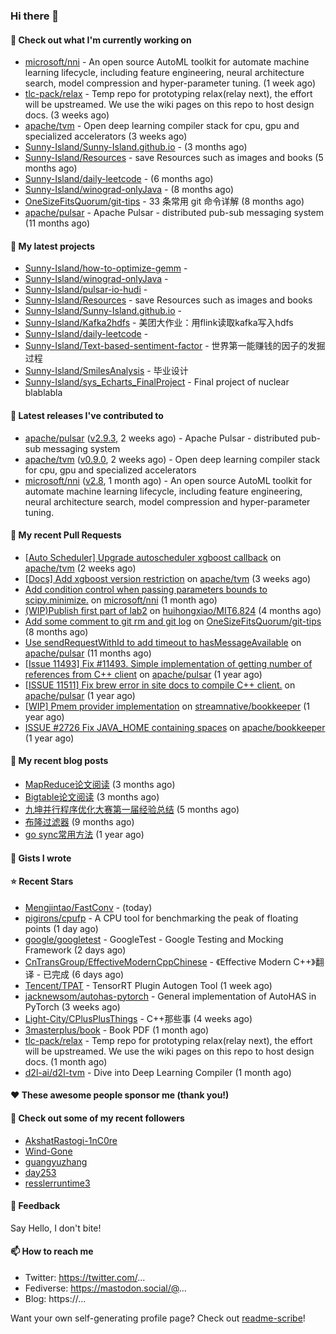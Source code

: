 ### Hi there 👋

#### 👷 Check out what I'm currently working on

- [microsoft/nni](https://github.com/microsoft/nni) - An open source AutoML toolkit for automate machine learning lifecycle, including feature engineering, neural architecture search, model compression and hyper-parameter tuning. (1 week ago)
- [tlc-pack/relax](https://github.com/tlc-pack/relax) - Temp repo for prototyping relax(relay next), the effort will be upstreamed. We use the wiki pages on this repo to host design docs. (3 weeks ago)
- [apache/tvm](https://github.com/apache/tvm) - Open deep learning compiler stack for cpu, gpu and specialized accelerators (3 weeks ago)
- [Sunny-Island/Sunny-Island.github.io](https://github.com/Sunny-Island/Sunny-Island.github.io) -  (3 months ago)
- [Sunny-Island/Resources](https://github.com/Sunny-Island/Resources) - save Resources such as images and books (5 months ago)
- [Sunny-Island/daily-leetcode](https://github.com/Sunny-Island/daily-leetcode) -  (6 months ago)
- [Sunny-Island/winograd-onlyJava](https://github.com/Sunny-Island/winograd-onlyJava) -  (8 months ago)
- [OneSizeFitsQuorum/git-tips](https://github.com/OneSizeFitsQuorum/git-tips) - 33 条常用 git 命令详解 (8 months ago)
- [apache/pulsar](https://github.com/apache/pulsar) - Apache Pulsar - distributed pub-sub messaging system (11 months ago)

#### 🌱 My latest projects

- [Sunny-Island/how-to-optimize-gemm](https://github.com/Sunny-Island/how-to-optimize-gemm) - 
- [Sunny-Island/winograd-onlyJava](https://github.com/Sunny-Island/winograd-onlyJava) - 
- [Sunny-Island/pulsar-io-hudi](https://github.com/Sunny-Island/pulsar-io-hudi) - 
- [Sunny-Island/Resources](https://github.com/Sunny-Island/Resources) - save Resources such as images and books
- [Sunny-Island/Sunny-Island.github.io](https://github.com/Sunny-Island/Sunny-Island.github.io) - 
- [Sunny-Island/Kafka2hdfs](https://github.com/Sunny-Island/Kafka2hdfs) - 美团大作业：用flink读取kafka写入hdfs
- [Sunny-Island/daily-leetcode](https://github.com/Sunny-Island/daily-leetcode) - 
- [Sunny-Island/Text-based-sentiment-factor](https://github.com/Sunny-Island/Text-based-sentiment-factor) - 世界第一能赚钱的因子的发掘过程
- [Sunny-Island/SmilesAnalysis](https://github.com/Sunny-Island/SmilesAnalysis) - 毕业设计
- [Sunny-Island/sys_Echarts_FinalProject](https://github.com/Sunny-Island/sys_Echarts_FinalProject) - Final project of nuclear blablabla

#### 🔭 Latest releases I've contributed to

- [apache/pulsar](https://github.com/apache/pulsar) ([v2.9.3](https://github.com/apache/pulsar/releases/tag/v2.9.3), 2 weeks ago) - Apache Pulsar - distributed pub-sub messaging system
- [apache/tvm](https://github.com/apache/tvm) ([v0.9.0](https://github.com/apache/tvm/releases/tag/v0.9.0), 2 weeks ago) - Open deep learning compiler stack for cpu, gpu and specialized accelerators
- [microsoft/nni](https://github.com/microsoft/nni) ([v2.8](https://github.com/microsoft/nni/releases/tag/v2.8), 1 month ago) - An open source AutoML toolkit for automate machine learning lifecycle, including feature engineering, neural architecture search, model compression and hyper-parameter tuning.

#### 🔨 My recent Pull Requests

- [[Auto Scheduler] Upgrade autoscheduler xgboost callback](https://github.com/apache/tvm/pull/12144) on [apache/tvm](https://github.com/apache/tvm) (2 weeks ago)
- [[Docs] Add xgboost version restriction](https://github.com/apache/tvm/pull/12050) on [apache/tvm](https://github.com/apache/tvm) (3 weeks ago)
- [Add condition control when passing parameters bounds to scipy.minimize.](https://github.com/microsoft/nni/pull/4977) on [microsoft/nni](https://github.com/microsoft/nni) (1 month ago)
- [(WIP)Publish first part of lab2](https://github.com/huihongxiao/MIT6.824/pull/2) on [huihongxiao/MIT6.824](https://github.com/huihongxiao/MIT6.824) (4 months ago)
- [Add some comment to git rm and git log](https://github.com/OneSizeFitsQuorum/git-tips/pull/2) on [OneSizeFitsQuorum/git-tips](https://github.com/OneSizeFitsQuorum/git-tips) (8 months ago)
- [Use sendRequestWithId to add timeout to hasMessageAvailable](https://github.com/apache/pulsar/pull/11600) on [apache/pulsar](https://github.com/apache/pulsar) (11 months ago)
- [[Issue 11493] Fix #11493. Simple implementation of getting number of references from C&#43;&#43; client](https://github.com/apache/pulsar/pull/11535) on [apache/pulsar](https://github.com/apache/pulsar) (1 year ago)
- [[ISSUE 11511] Fix brew error in site docs to compile C&#43;&#43; client.](https://github.com/apache/pulsar/pull/11512) on [apache/pulsar](https://github.com/apache/pulsar) (1 year ago)
- [[WIP] Pmem provider implementation](https://github.com/streamnative/bookkeeper/pull/384) on [streamnative/bookkeeper](https://github.com/streamnative/bookkeeper) (1 year ago)
- [ISSUE #2726 Fix JAVA_HOME containing spaces](https://github.com/apache/bookkeeper/pull/2727) on [apache/bookkeeper](https://github.com/apache/bookkeeper) (1 year ago)

#### 📜 My recent blog posts

- [MapReduce论文阅读](https://zhaojiabei.ink/2022/04/15/MapReduce%E8%AE%BA%E6%96%87%E9%98%85%E8%AF%BB/) (3 months ago)
- [Bigtable论文阅读](https://zhaojiabei.ink/2022/04/10/BigTable%E8%AE%BA%E6%96%87%E9%98%85%E8%AF%BB/) (3 months ago)
- [九坤并行程序优化大赛第一届经验总结](https://zhaojiabei.ink/2022/02/21/%E4%B9%9D%E5%9D%A4%E5%B9%B6%E8%A1%8C%E7%A8%8B%E5%BA%8F%E4%BC%98%E5%8C%96%E5%A4%A7%E8%B5%9B%E7%AC%AC%E4%B8%80%E5%B1%8A%E7%BB%8F%E9%AA%8C%E6%80%BB%E7%BB%93/) (5 months ago)
- [布隆过滤器](https://zhaojiabei.ink/2021/10/18/%E5%B8%83%E9%9A%86%E8%BF%87%E6%BB%A4%E5%99%A8/) (9 months ago)
- [go sync常用方法](https://zhaojiabei.ink/2021/04/24/go-sync%E5%B8%B8%E7%94%A8%E6%96%B9%E6%B3%95/) (1 year ago)

#### 📓 Gists I wrote


#### ⭐ Recent Stars

- [Mengjintao/FastConv](https://github.com/Mengjintao/FastConv) -  (today)
- [pigirons/cpufp](https://github.com/pigirons/cpufp) - A CPU tool for benchmarking the peak of floating points (1 day ago)
- [google/googletest](https://github.com/google/googletest) - GoogleTest - Google Testing and Mocking Framework (2 days ago)
- [CnTransGroup/EffectiveModernCppChinese](https://github.com/CnTransGroup/EffectiveModernCppChinese) - 《Effective Modern C&#43;&#43;》翻译 - 已完成 (6 days ago)
- [Tencent/TPAT](https://github.com/Tencent/TPAT) - TensorRT Plugin Autogen Tool (1 week ago)
- [jacknewsom/autohas-pytorch](https://github.com/jacknewsom/autohas-pytorch) - General implementation of AutoHAS in PyTorch (3 weeks ago)
- [Light-City/CPlusPlusThings](https://github.com/Light-City/CPlusPlusThings) - C&#43;&#43;那些事 (4 weeks ago)
- [3masterplus/book](https://github.com/3masterplus/book) - Book PDF (1 month ago)
- [tlc-pack/relax](https://github.com/tlc-pack/relax) - Temp repo for prototyping relax(relay next), the effort will be upstreamed. We use the wiki pages on this repo to host design docs. (1 month ago)
- [d2l-ai/d2l-tvm](https://github.com/d2l-ai/d2l-tvm) - Dive into Deep Learning Compiler (1 month ago)

#### ❤️ These awesome people sponsor me (thank you!)


#### 👯 Check out some of my recent followers

- [AkshatRastogi-1nC0re](https://github.com/AkshatRastogi-1nC0re)
- [Wind-Gone](https://github.com/Wind-Gone)
- [guangyuzhang](https://github.com/guangyuzhang)
- [day253](https://github.com/day253)
- [resslerruntime3](https://github.com/resslerruntime3)

#### 💬 Feedback

Say Hello, I don't bite!

#### 📫 How to reach me

- Twitter: https://twitter.com/...
- Fediverse: https://mastodon.social/@...
- Blog: https://...

Want your own self-generating profile page? Check out [readme-scribe](https://github.com/muesli/readme-scribe)!
